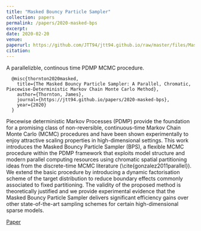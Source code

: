 ```yaml
---
title: "Masked Bouncy Particle Sampler"
collection: papers
permalink: /papers/2020-masked-bps
excerpt: 
date: 2020-02-20
venue: 
paperurl: https://github.com/JTT94/jtt94.github.io/raw/master/files/Masked_Bouncy_Particle_Sampler.pdf
citation: 
---
```


A parallelizble, continous time PDMP MCMC procedure.
```
  @misc{thornton2020masked,
    title={The Masked Bouncy Particle Sampler: A Parallel, Chromatic, Piecewise-Deterministic Markov Chain Monte Carlo Method},
    author={Thornton, James},
    journal={https://jtt94.github.io/papers/2020-masked-bps},
    year={2020}
  }
```
Piecewise deterministic Markov Processes (PDMP) provide the foundation for a promising class of non-reversible, continuous-time Markov Chain Monte Carlo (MCMC) procedures and have been shown experimentally to enjoy attractive scaling properties in high-dimensional settings. This work introduces the Masked Bouncy Particle Sampler (BPS), a flexible MCMC procedure within the PDMP framework that exploits model structure and modern parallel computing resources using chromatic spatial partitioning ideas from the discrete-time MCMC literature (\cite{gonzalez2011parallel}). We extend the basic procedure by introducing a dynamic factorisation scheme of the target distribution to reduce boundary effects commonly associated to fixed partitioning. The validity of the proposed method is theoretically justified and we provide experimental evidence that the Masked Bouncy Particle Sampler delivers significant efficiency gains over other state-of-the-art sampling schemes for certain high-dimensional sparse models. 

[Paper](https://github.com/JTT94/jtt94.github.io/raw/master/files/Masked_Bouncy_Particle_Sampler.pdf)

